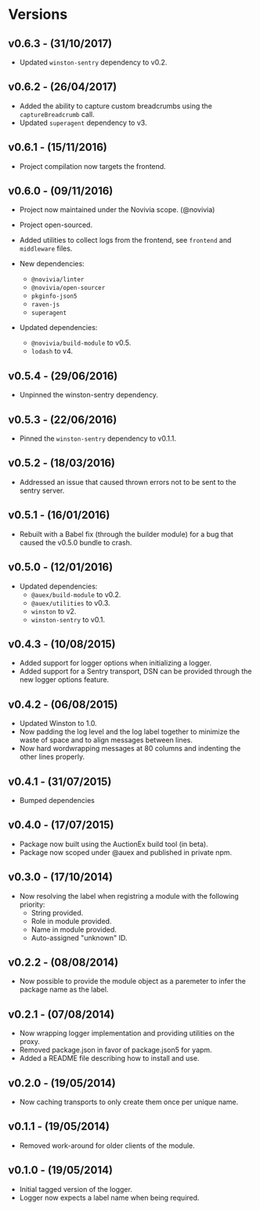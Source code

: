# Versions

## v0.6.3 - (31/10/2017)

* Updated `winston-sentry` dependency to v0.2.


## v0.6.2 - (26/04/2017)

* Added the ability to capture custom breadcrumbs using the `captureBreadcrumb`
  call.
* Updated `superagent` dependency to v3.


## v0.6.1 - (15/11/2016)

* Project compilation now targets the frontend.


## v0.6.0 - (09/11/2016)

* Project now maintained under the Novivia scope. (@novivia)
* Project open-sourced.
* Added utilities to collect logs from the frontend, see `frontend` and
 `middleware` files.

* New dependencies:
    * `@novivia/linter`
    * `@novivia/open-sourcer`
    * `pkginfo-json5`
    * `raven-js`
    * `superagent`

* Updated dependencies:
    * `@novivia/build-module` to v0.5.
    * `lodash` to v4.


## v0.5.4 - (29/06/2016)

* Unpinned the winston-sentry dependency.


## v0.5.3 - (22/06/2016)

* Pinned the `winston-sentry` dependency to v0.1.1.


## v0.5.2 - (18/03/2016)

* Addressed an issue that caused thrown errors not to be sent to the
  sentry server.


## v0.5.1 - (16/01/2016)

* Rebuilt with a Babel fix (through the builder module) for a bug that caused
  the v0.5.0 bundle to crash.


## v0.5.0 - (12/01/2016)

* Updated dependencies:
    * `@auex/build-module` to v0.2.
    * `@auex/utilities` to v0.3.
    * `winston` to v2.
    * `winston-sentry` to v0.1.


## v0.4.3 - (10/08/2015)

* Added support for logger options when initializing a logger.
* Added support for a Sentry transport, DSN can be provided through the new
  logger options feature.


## v0.4.2 - (06/08/2015)

* Updated Winston to 1.0.
* Now padding the log level and the log label together to minimize the waste of
  space and to align messages between lines.
* Now hard wordwrapping messages at 80 columns and indenting the other lines
  properly.


## v0.4.1 - (31/07/2015)

* Bumped dependencies


## v0.4.0 - (17/07/2015)

* Package now built using the AuctionEx build tool (in beta).
* Package now scoped under @auex and published in private npm.


## v0.3.0 - (17/10/2014)

* Now resolving the label when registring a module with the following priority:
  * String provided.
  * Role in module provided.
  * Name in module provided.
  * Auto-assigned "unknown" ID.


## v0.2.2 - (08/08/2014)

* Now possible to provide the module object as a paremeter to infer
  the package name as the label.


## v0.2.1 - (07/08/2014)

* Now wrapping logger implementation and providing utilities on the proxy.
* Removed package.json in favor of package.json5 for yapm.
* Added a README file describing how to install and use.


## v0.2.0 - (19/05/2014)

* Now caching transports to only create them once per unique name.


## v0.1.1 - (19/05/2014)

* Removed work-around for older clients of the module.


## v0.1.0 - (19/05/2014)

* Initial tagged version of the logger.
* Logger now expects a label name when being required.
